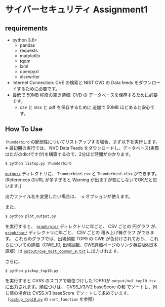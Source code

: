 # サイバーセキュリティ Assignment1
## requirements
- python 3.6>
    - pandas
    - requests
    - matplotlib
    - tqdm
    - lxml
    - openpyxl
    - xlsxwriter
- Internet Connection: CVE の検索と NIST CVD の Data feeds をダウンロードするために必要です。
- 最低で 50MB 程度の空き領域: CVD の データベースを保存するために必要です。
    - csv と xlsx と pdf を保存するために 追加で 50MB ほどあると安心です。

## How To Use
`Thunderbird` の脆弱性についてリストアップする場合、まず以下を実行します。
※ 最初期の実行では、 NVD Data Feeds をダウンロードし、データベース(実際はただのdictですが)を構築するので、2分ほど時間がかかります。

```sh
$ python listup.py Thunderbird
```

[`output/`](output/) ディレクトリに、 `Thunderbird.csv` と `Thunderbird.xlsx` ができます。
(References のURL が多すぎると Warning が出ますが気にしないでOKだと思います。)

出力ファイル名を変更したい場合は、 `-o` オプションが使えます。

また、

```sh
$ python plot_output.py
```

を実行すると、 [`graph/pie/`](graph/pie/) ディレクトリに年ごと、 CSV ごとの 円グラフ が、
[`graph/bar/`](graph/bar/) ディレクトリに年ごと、 CSV ごとの 積み上げ棒グラフ ができます。
これらのグラフでは、出現頻度 TOP9 の CWE が色付けされており、
これらについての詳細（CWE_ID, 出現回数、CWE詳細ページのリンク英語版&日本語版）は
[`output/cwe_most_common_9.txt`](output/cwe_most_common_9.txt) に出力されます。

さらに、

```sh
$ python pickup_top10.py
```

を実行すると CVSS のスコアで順位づけしたTOP10が `output/vul_top10.tsv` に出力されます。順位づけは、 CVSS_V3/V2 baseScore の和 でソートし、同じ値の場合は CVSS_V3 baseScore でソートして求めています。（[`pickup_top10.py`](pickup_top10.py) の `sort_function` を参照）
